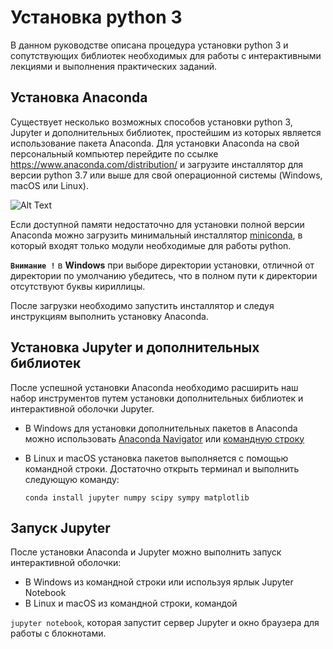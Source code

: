 # Установка python 3

В данном руководстве описана процедура установки python 3 и сопутствующих библиотек
необходимых для работы с интерактивными лекциями и выполнения практических заданий.

## Установка Anaconda

Существует несколько возможных способов установки python 3, Jupyter и дополнительных
библиотек, простейшим из которых является использование пакета Anaconda.
Для установки Anaconda на свой персональный компьютер перейдите по ссылке
https://www.anaconda.com/distribution/ и загрузите инсталлятор для версии python 3.7 или выше для свой операционной системы (Windows, macOS или Linux).

![Alt Text](https://github.com/yakovenko-ivan/Mat_Model_for_Tech_Phys/blob/master/files/prepare/install.gif?raw=true)

Если доступной памяти недостаточно для установки полной версии Anaconda
можно загрузить минимальный инсталлятор [miniconda](https://docs.conda.io/en/latest/miniconda.html),
в который входят только модули необходимые для работы python.  

**`Внимание !`** в **Windows** при выборе директории установки, отличной от директории по умолчанию убедитесь, что в полном пути к директории отсутствуют буквы кириллицы.   

После загрузки необходимо запустить инсталлятор и следуя инструкциям выполнить установку Anaconda.

## Установка Jupyter и дополнительных библиотек 

После успешной установки Anaconda необходимо расширить наш набор инструментов
путем установки дополнительных библиотек и интерактивной оболочки Jupyter.
* В Windows для установки дополнительных пакетов в Anaconda можно использовать 
[Anaconda Navigator](https://docs.anaconda.com/anaconda/navigator/getting-started/)
  или [командную строку](https://docs.anaconda.com/anaconda/user-guide/tasks/install-packages/)
* В Linux и macOS установка пакетов выполняется с помощью командной строки. 
Достаточно открыть терминал и выполнить следующую команду:

   `conda install jupyter numpy scipy sympy matplotlib`
   
## Запуск Jupyter

После установки Anaconda и Jupyter можно выполнить запуск интерактивной оболочки:
* В Windows из командной строки или используя ярлык Jupyter Notebook
* В Linux и macOS из командной строки, командой

`jupyter notebook`, которая запустит сервер Jupyter и окно браузера для работы с блокнотами.   
